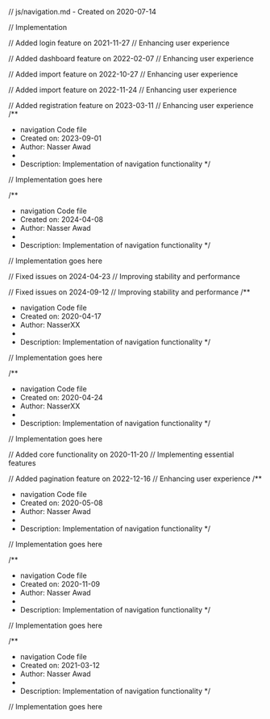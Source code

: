 // js/navigation.md - Created on 2020-07-14

// Implementation

// Added login feature on 2021-11-27
// Enhancing user experience

// Added dashboard feature on 2022-02-07
// Enhancing user experience

// Added import feature on 2022-10-27
// Enhancing user experience

// Added import feature on 2022-11-24
// Enhancing user experience

// Added registration feature on 2023-03-11
// Enhancing user experience
/**
 * navigation Code file
 * Created on: 2023-09-01
 * Author: Nasser Awad
 *
 * Description: Implementation of navigation functionality
 */
 
// Implementation goes here

/**
 * navigation Code file
 * Created on: 2024-04-08
 * Author: Nasser Awad
 *
 * Description: Implementation of navigation functionality
 */
 
// Implementation goes here


// Fixed issues on 2024-04-23
// Improving stability and performance

// Fixed issues on 2024-09-12
// Improving stability and performance
/**
 * navigation Code file
 * Created on: 2020-04-17
 * Author: NasserXX
 *
 * Description: Implementation of navigation functionality
 */
 
// Implementation goes here

/**
 * navigation Code file
 * Created on: 2020-04-24
 * Author: NasserXX
 *
 * Description: Implementation of navigation functionality
 */
 
// Implementation goes here


// Added core functionality on 2020-11-20
// Implementing essential features

// Added pagination feature on 2022-12-16
// Enhancing user experience
/**
 * navigation Code file
 * Created on: 2020-05-08
 * Author: Nasser Awad
 *
 * Description: Implementation of navigation functionality
 */
 
// Implementation goes here

/**
 * navigation Code file
 * Created on: 2020-11-09
 * Author: Nasser Awad
 *
 * Description: Implementation of navigation functionality
 */
 
// Implementation goes here

/**
 * navigation Code file
 * Created on: 2021-03-12
 * Author: Nasser Awad
 *
 * Description: Implementation of navigation functionality
 */
 
// Implementation goes here

